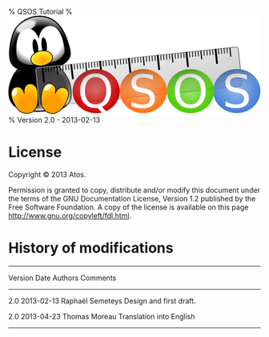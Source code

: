 % QSOS Tutorial
% ![Logo](../Images/QSOS.png)
% Version 2.0 - 2013-02-13

# License

Copyright © 2013 Atos.

Permission is granted to copy, distribute and/or modify this document under the terms of the GNU Documentation License, Version 1.2 published by the Free Software Foundation. A copy of the license is available on this page <http://www.gnu.org/copyleft/fdl.html>. 


# History of modifications

---------------------------------------------------------------------------
 Version   Date       Authors           Comments
--------- ----------  ----------------- -----------------------------------
  2.0      2013-02-13 Raphaël Semeteys  Design and first draft.

  2.0      2013-04-23 Thomas Moreau     Translation into English
--------------------------------------- -----------------------------------

